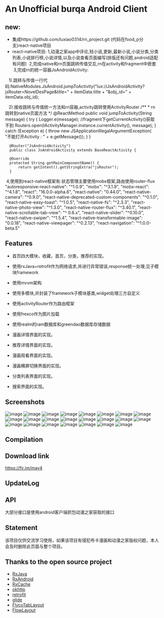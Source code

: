 # An Unofficial burqa Android Client
## new:
* 集成https://github.com/luxiao0314/rn_project.git (代码在food_p分支)react-native项目
* react-native项目:
  1,动漫之家app中评论,轻小说,更新,最新小说,小说分类,分类列表,小说排行榜,小说详情,以及小说查看页面编写(排版还有问题,android适配有问题)
  2,完成native和rn页面跳转传值交互,rn在activity和fragment中嵌套
  3,完成rn的统一容器JsAndroidActivity:
  
    1).跳转与传值一行代码:NativeModules.JsAndroid.jumpToActivity("lux://JsAndroidActivity?jsRouter=NovelDesPage&title=" + itemData.title + "&obj_id=" + itemData.obj_id);
    
    2).接收跳转与传值统一方法和rn容器,activity跳转使用ActivityRouter
      /**
       * rn跳转到native页面方法
       */
      @ReactMethod
      public void jumpToActivity(String message) {
          try {
              Logger.e(message);
              //fragment下getCurrentActivity()获取不到
              Routers.open(IActivityManager.instance.currentActivity(), message);
          } catch (Exception e) {
              throw new JSApplicationIllegalArgumentException(
                      "不能打开Activity : " + e.getMessage());
          }
      }
    
      @Router("JsAndroidActivity")
      public class JsAndroidActivity extends BaseReactActivity {

      @Override
      protected String getMainComponentName() {
          return getIntent().getStringExtra("jsRouter");
      }
    
  4,使用到react-native框架有:状态管理主要使用mobx框架,路由使用router-flux
   "autoresponsive-react-native": "^1.0.9",
    "mobx": "^3.1.9",
    "mobx-react": "^4.1.8",
    "react": "16.0.0-alpha.6",
    "react-native": "0.44.0",
    "react-native-camera": "^0.9.0",
    "react-native-deprecated-custom-components": "^0.1.0",
    "react-native-easy-toast": "^1.0.5",
    "react-native-fs": "^2.3.3",
    "react-native-photo-view": "^1.3.0",
    "react-native-router-flux": "^3.40.1",
    "react-native-scrollable-tab-view": "^ 0.6.x",
    "react-native-slider": "^0.10.0",
    "react-native-swiper": "^1.5.4",
    "react-native-transformable-image": "0.0.18",
    "react-native-viewpager": "^0.2.13",
    "react-navigation": "^1.0.0-beta.5"
    


## Features

* 首页四大模块，收藏，首页，分类，推荐的实现。

* 使用rxJava+retrofit作为网络请求,并进行异常错误,response统一处理,见子模块framework

* 使用mvvm架构

* 使用多模块,并封装了framework子模块基类,widget处理三方自定义

* 使用activityRouter作为路由框架

* 使用fresco作为图片加载

* 使用realm的ram数据库和greendao数据库存储数据

* 漫画详情界面的实现。

* 推荐详情界面的实现。

* 漫画观看界面的实现。

* 漫画横屏切换界面的实现。

* 分类列表界面的实现。

* 搜索界面的实现。

## Screenshots
![image](https://github.com/luxiao0314/burqa/raw/burqa/screenshots/WX20170629-160204.png)
![image](https://github.com/luxiao0314/burqa/raw/burqa/screenshots/WX20170629-160252.png)
![image](https://github.com/luxiao0314/burqa/raw/burqa/screenshots/WX20170629-160306.png)
![image](https://github.com/luxiao0314/burqa/raw/burqa/screenshots/WX20170629-160317.png)
![image](https://github.com/luxiao0314/burqa/raw/burqa/screenshots/WX20170629-160329.png)
![image](https://github.com/luxiao0314/burqa/raw/burqa/screenshots/WX20170629-160340.png)
![image](https://github.com/luxiao0314/burqa/raw/burqa/screenshots/WX20170629-160353.png)
![image](https://github.com/luxiao0314/burqa/raw/burqa/screenshots/WX20170629-160402.png)
![image](https://github.com/luxiao0314/burqa/raw/burqa/screenshots/WX20170629-160414.png)
![image](https://github.com/luxiao0314/burqa/raw/burqa/screenshots/WX20170629-160427.png)
![image](https://github.com/luxiao0314/burqa/raw/burqa/screenshots/WX20170629-160503.png)
![image](https://github.com/luxiao0314/burqa/raw/burqa/screenshots/WX20170629-160517.png)
![image](https://github.com/luxiao0314/burqa/raw/burqa/screenshots/WX20170629-160528.png)
![image](https://github.com/luxiao0314/burqa/raw/burqa/screenshots/WX20170629-160541.png)
![image](https://github.com/luxiao0314/burqa/raw/burqa/screenshots/WX20170629-160552.png)
![image](https://github.com/luxiao0314/burqa/raw/burqa/screenshots/WX20170629-160602.png)
![image](https://github.com/luxiao0314/burqa/raw/burqa/screenshots/WX20170629-160613.png)
![image](https://github.com/luxiao0314/burqa/raw/burqa/screenshots/WX20170629-160633.png)
![image](https://github.com/luxiao0314/burqa/raw/burqa/screenshots/WX20170629-160633.png)
![image](https://github.com/luxiao0314/burqa/raw/burqa/screenshots/WX20170629-160645.png)
![image](https://github.com/luxiao0314/burqa/raw/burqa/screenshots/WX20170629-160656.png)
![image](https://github.com/luxiao0314/burqa/raw/burqa/screenshots/WX20170629-160705.png)
![image](https://github.com/luxiao0314/burqa/raw/burqa/screenshots/WX20170629-160727.png)

## Compilation

## Download link
https://fir.im/may4

## UpdateLog

## API

大部分接口是使用android客户端抓包动漫之家获取的接口

## Statement

该项目仅供交流学习使用，如果该项目有侵犯布卡漫画和动漫之家版权问题，本人会及时删除此页面与整个项目。


## Thanks to the open source project

* [RxJava](https://github.com/ReactiveX/RxJava)
* [RxAndroid](https://github.com/ReactiveX/RxAndroid)
* [RxCache](https://github.com/VictorAlbertos/RxCache)
* [okhttp](https://github.com/square/okhttp)
* [retrofit](https://github.com/square/retrofit)
* [glide](https://github.com/bumptech/glide)
* [FlycoTabLayout](https://github.com/H07000223/FlycoTabLayout)
* [FlowLayout](https://github.com/hongyangAndroid/FlowLayout)





